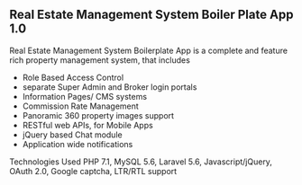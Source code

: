 ## Real Estate Management System Boiler Plate App 1.0

Real Estate Management System Boilerplate App is a complete and feature rich property management system, that includes 
- Role Based Access Control
- separate Super Admin and Broker login portals
- Information Pages/ CMS systems 
- Commission Rate Management
- Panoramic 360 property images support
- RESTful web APIs, for Mobile Apps
- jQuery based Chat module
- Application wide notifications

Technologies Used
PHP 7.1, MySQL 5.6, Laravel 5.6, Javascript/jQuery, OAuth 2.0, Google captcha, LTR/RTL support
